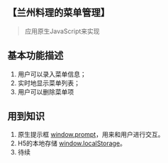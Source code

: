 

## 【兰州料理的菜单管理】
>应用原生JavaScript来实现
## 基本功能描述
1. 用户可以录入菜单信息；
2. 实时地显示菜单列表；
3. 用户可以删除菜单项

## 用到知识
1. 原生提示框 [window.prompt](https://developer.mozilla.org/en-US/docs/Web/API/Window/prompt)，用来和用户进行交互。
2. H5的本地存储 [window.localStorage](https://developer.mozilla.org/en-US/docs/Web/API/Window/localStorage)。
3. 待续







<script src='https://code.jquery.com/jquery-1.12.4.min.js'/>
<script type="text/javascript">
	$(document).ready(function() {
	    //为超链接加上target='_blank'属性
		$('a[href^="http"]').each(function() {
			$(this).attr('target', '_blank');
		});
	});
</script>